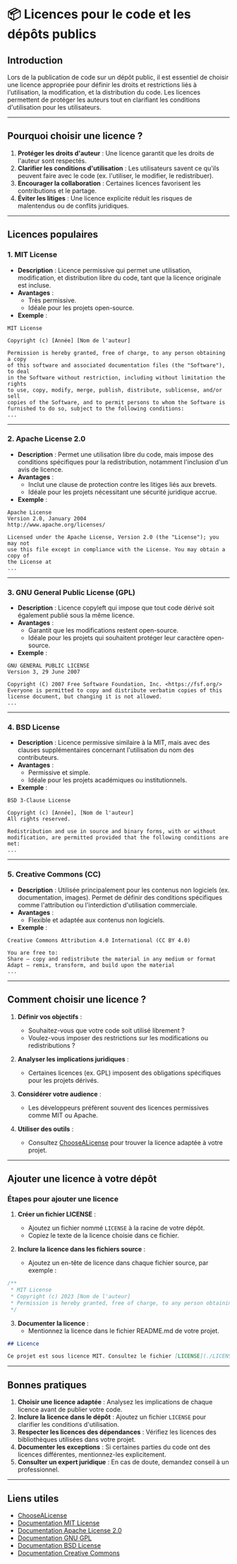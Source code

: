 # 📦 Licences pour le code et les dépôts publics

## Introduction

Lors de la publication de code sur un dépôt public, il est essentiel de choisir une licence appropriée pour définir les droits et restrictions liés à l'utilisation, la modification, et la distribution du code. Les licences permettent de protéger les auteurs tout en clarifiant les conditions d'utilisation pour les utilisateurs.

---

## Pourquoi choisir une licence ?

1. **Protéger les droits d'auteur** : Une licence garantit que les droits de l'auteur sont respectés.
2. **Clarifier les conditions d'utilisation** : Les utilisateurs savent ce qu'ils peuvent faire avec le code (ex. l'utiliser, le modifier, le redistribuer).
3. **Encourager la collaboration** : Certaines licences favorisent les contributions et le partage.
4. **Éviter les litiges** : Une licence explicite réduit les risques de malentendus ou de conflits juridiques.

---

## Licences populaires

### 1. **MIT License**

- **Description** : Licence permissive qui permet une utilisation, modification, et distribution libre du code, tant que la licence originale est incluse.
- **Avantages** :
  - Très permissive.
  - Idéale pour les projets open-source.
- **Exemple** :

```text
MIT License

Copyright (c) [Année] [Nom de l'auteur]

Permission is hereby granted, free of charge, to any person obtaining a copy
of this software and associated documentation files (the "Software"), to deal
in the Software without restriction, including without limitation the rights
to use, copy, modify, merge, publish, distribute, sublicense, and/or sell
copies of the Software, and to permit persons to whom the Software is
furnished to do so, subject to the following conditions:
...
```

---

### 2. **Apache License 2.0**

- **Description** : Permet une utilisation libre du code, mais impose des conditions spécifiques pour la redistribution, notamment l'inclusion d'un avis de licence.
- **Avantages** :
  - Inclut une clause de protection contre les litiges liés aux brevets.
  - Idéale pour les projets nécessitant une sécurité juridique accrue.
- **Exemple** :

```text
Apache License
Version 2.0, January 2004
http://www.apache.org/licenses/

Licensed under the Apache License, Version 2.0 (the "License"); you may not
use this file except in compliance with the License. You may obtain a copy of
the License at
...
```

---

### 3. **GNU General Public License (GPL)**

- **Description** : Licence copyleft qui impose que tout code dérivé soit également publié sous la même licence.
- **Avantages** :
  - Garantit que les modifications restent open-source.
  - Idéale pour les projets qui souhaitent protéger leur caractère open-source.
- **Exemple** :

```text
GNU GENERAL PUBLIC LICENSE
Version 3, 29 June 2007

Copyright (C) 2007 Free Software Foundation, Inc. <https://fsf.org/>
Everyone is permitted to copy and distribute verbatim copies of this license document, but changing it is not allowed.
...
```

---

### 4. **BSD License**

- **Description** : Licence permissive similaire à la MIT, mais avec des clauses supplémentaires concernant l'utilisation du nom des contributeurs.
- **Avantages** :
  - Permissive et simple.
  - Idéale pour les projets académiques ou institutionnels.
- **Exemple** :

```text
BSD 3-Clause License

Copyright (c) [Année], [Nom de l'auteur]
All rights reserved.

Redistribution and use in source and binary forms, with or without
modification, are permitted provided that the following conditions are met:
...
```

---

### 5. **Creative Commons (CC)**

- **Description** : Utilisée principalement pour les contenus non logiciels (ex. documentation, images). Permet de définir des conditions spécifiques comme l'attribution ou l'interdiction d'utilisation commerciale.
- **Avantages** :
  - Flexible et adaptée aux contenus non logiciels.
- **Exemple** :

```text
Creative Commons Attribution 4.0 International (CC BY 4.0)

You are free to:
Share — copy and redistribute the material in any medium or format
Adapt — remix, transform, and build upon the material
...
```

---

## Comment choisir une licence ?

1. **Définir vos objectifs** :
   - Souhaitez-vous que votre code soit utilisé librement ?
   - Voulez-vous imposer des restrictions sur les modifications ou redistributions ?

2. **Analyser les implications juridiques** :
   - Certaines licences (ex. GPL) imposent des obligations spécifiques pour les projets dérivés.

3. **Considérer votre audience** :
   - Les développeurs préfèrent souvent des licences permissives comme MIT ou Apache.

4. **Utiliser des outils** :
   - Consultez [ChooseALicense](https://choosealicense.com/) pour trouver la licence adaptée à votre projet.

---

## Ajouter une licence à votre dépôt

### Étapes pour ajouter une licence

1. **Créer un fichier LICENSE** :
   - Ajoutez un fichier nommé `LICENSE` à la racine de votre dépôt.
   - Copiez le texte de la licence choisie dans ce fichier.

2. **Inclure la licence dans les fichiers source** :
   - Ajoutez un en-tête de licence dans chaque fichier source, par exemple :

```javascript
/**
 * MIT License
 * Copyright (c) 2023 [Nom de l'auteur]
 * Permission is hereby granted, free of charge, to any person obtaining a copy...
 */
```

3. **Documenter la licence** :
   - Mentionnez la licence dans le fichier README.md de votre projet.

```markdown
## Licence

Ce projet est sous licence MIT. Consultez le fichier [LICENSE](./LICENSE) pour plus de détails.
```

---

## Bonnes pratiques

1. **Choisir une licence adaptée** : Analysez les implications de chaque licence avant de publier votre code.
2. **Inclure la licence dans le dépôt** : Ajoutez un fichier `LICENSE` pour clarifier les conditions d'utilisation.
3. **Respecter les licences des dépendances** : Vérifiez les licences des bibliothèques utilisées dans votre projet.
4. **Documenter les exceptions** : Si certaines parties du code ont des licences différentes, mentionnez-les explicitement.
5. **Consulter un expert juridique** : En cas de doute, demandez conseil à un professionnel.

---

## Liens utiles

- [ChooseALicense](https://choosealicense.com/)
- [Documentation MIT License](https://opensource.org/licenses/MIT)
- [Documentation Apache License 2.0](https://www.apache.org/licenses/LICENSE-2.0)
- [Documentation GNU GPL](https://www.gnu.org/licenses/gpl-3.0.html)
- [Documentation BSD License](https://opensource.org/licenses/BSD-3-Clause)
- [Documentation Creative Commons](https://creativecommons.org/licenses/)
